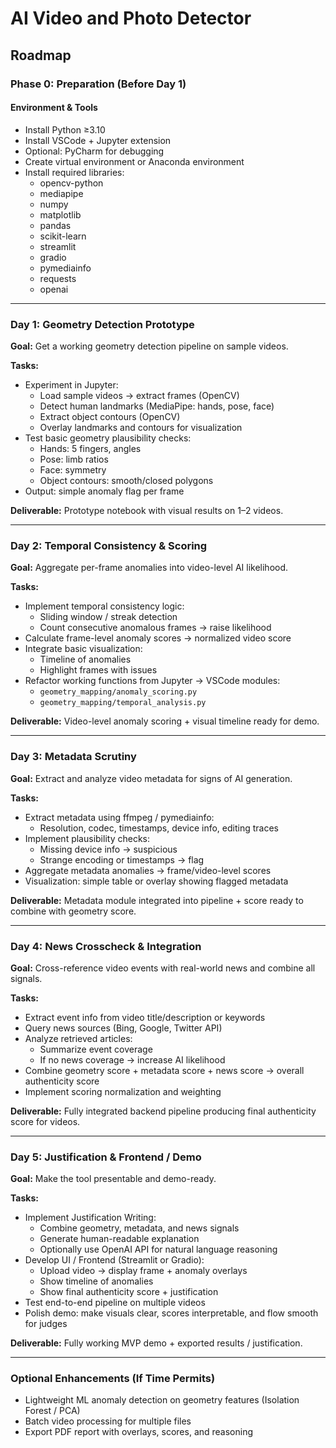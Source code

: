 # AI Video and Photo Detector

## Roadmap

### Phase 0: Preparation (Before Day 1)

#### Environment & Tools
- Install Python ≥3.10
- Install VSCode + Jupyter extension
- Optional: PyCharm for debugging
- Create virtual environment or Anaconda environment
- Install required libraries:
  - opencv-python
  - mediapipe
  - numpy
  - matplotlib
  - pandas
  - scikit-learn
  - streamlit
  - gradio
  - pymediainfo
  - requests
  - openai

---

### Day 1: Geometry Detection Prototype

**Goal:** Get a working geometry detection pipeline on sample videos.

**Tasks:**
- Experiment in Jupyter:
  - Load sample videos → extract frames (OpenCV)
  - Detect human landmarks (MediaPipe: hands, pose, face)
  - Extract object contours (OpenCV)
  - Overlay landmarks and contours for visualization
- Test basic geometry plausibility checks:
  - Hands: 5 fingers, angles
  - Pose: limb ratios
  - Face: symmetry
  - Object contours: smooth/closed polygons
- Output: simple anomaly flag per frame

**Deliverable:** Prototype notebook with visual results on 1–2 videos.

---

### Day 2: Temporal Consistency & Scoring

**Goal:** Aggregate per-frame anomalies into video-level AI likelihood.

**Tasks:**
- Implement temporal consistency logic:
  - Sliding window / streak detection
  - Count consecutive anomalous frames → raise likelihood
- Calculate frame-level anomaly scores → normalized video score
- Integrate basic visualization:
  - Timeline of anomalies
  - Highlight frames with issues
- Refactor working functions from Jupyter → VSCode modules:
  - `geometry_mapping/anomaly_scoring.py`
  - `geometry_mapping/temporal_analysis.py`

**Deliverable:** Video-level anomaly scoring + visual timeline ready for demo.

---

### Day 3: Metadata Scrutiny

**Goal:** Extract and analyze video metadata for signs of AI generation.

**Tasks:**
- Extract metadata using ffmpeg / pymediainfo:
  - Resolution, codec, timestamps, device info, editing traces
- Implement plausibility checks:
  - Missing device info → suspicious
  - Strange encoding or timestamps → flag
- Aggregate metadata anomalies → frame/video-level scores
- Visualization: simple table or overlay showing flagged metadata

**Deliverable:** Metadata module integrated into pipeline + score ready to combine with geometry score.

---

### Day 4: News Crosscheck & Integration

**Goal:** Cross-reference video events with real-world news and combine all signals.

**Tasks:**
- Extract event info from video title/description or keywords
- Query news sources (Bing, Google, Twitter API)
- Analyze retrieved articles:
  - Summarize event coverage
  - If no news coverage → increase AI likelihood
- Combine geometry score + metadata score + news score → overall authenticity score
- Implement scoring normalization and weighting

**Deliverable:** Fully integrated backend pipeline producing final authenticity score for videos.

---

### Day 5: Justification & Frontend / Demo

**Goal:** Make the tool presentable and demo-ready.

**Tasks:**
- Implement Justification Writing:
  - Combine geometry, metadata, and news signals
  - Generate human-readable explanation
  - Optionally use OpenAI API for natural language reasoning
- Develop UI / Frontend (Streamlit or Gradio):
  - Upload video → display frame + anomaly overlays
  - Show timeline of anomalies
  - Show final authenticity score + justification
- Test end-to-end pipeline on multiple videos
- Polish demo: make visuals clear, scores interpretable, and flow smooth for judges

**Deliverable:** Fully working MVP demo + exported results / justification.

---

### Optional Enhancements (If Time Permits)
- Lightweight ML anomaly detection on geometry features (Isolation Forest / PCA)
- Batch video processing for multiple files
- Export PDF report with overlays, scores, and reasoning



